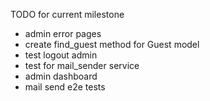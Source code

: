 TODO for current milestone
* admin error pages
* create  find_guest method for Guest model
* test logout admin
* test for mail_sender service
* admin dashboard
* mail send e2e tests
